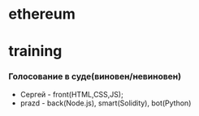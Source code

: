 # ethereum
# training
### Голосование в суде(виновен/невиновен)
* Сергей - front(HTML,CSS,JS);
* prazd - back(Node.js), smart(Solidity), bot(Python)
